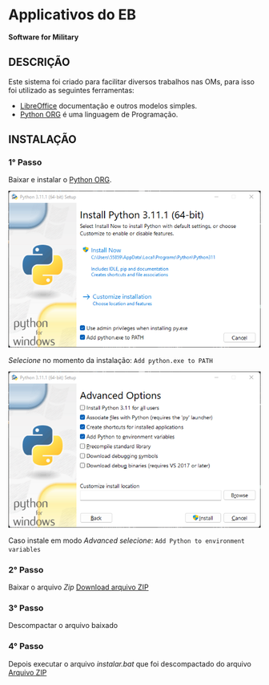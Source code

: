 # Applicativos do EB
**Software for Military**

## DESCRIÇÃO

Este sistema foi criado para facilitar diversos trabalhos nas OMs, para isso foi utilizado as seguintes ferramentas:

* [LibreOffice](https://pt-br.libreoffice.org/baixe-ja/libreoffice-novo/) documentação e outros modelos simples.
* [Python ORG](https://www.python.org/downloads/) é uma linguagem de Programação.

## INSTALAÇÃO 

### 1° Passo

Baixar e instalar o [Python ORG](https://www.python.org/downloads/).

![ScreenShot](https://github.com/teofanesp12/appeb/blob/main/doc/install/windows_default.png?raw=true)

_Selecione_ no momento da instalação: `Add python.exe to PATH`

![ScreenShot](https://github.com/teofanesp12/appeb/blob/main/doc/install/windows_advancedoptions.png?raw=true)

Caso instale em modo *Advanced* _selecione_: `Add Python to environment variables`

### 2° Passo

Baixar o arquivo *Zip* [Download arquivo ZIP](https://github.com/teofanesp12/appeb/archive/refs/heads/main.zip)

### 3° Passo

Descompactar o arquivo baixado

### 4° Passo

Depois executar o arquivo *instalar.bat* que foi descompactado do arquivo [Arquivo ZIP](https://github.com/teofanesp12/appeb/archive/refs/heads/main.zip)
